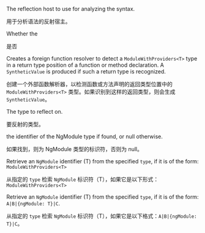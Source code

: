 The reflection host to use for analyzing the syntax.

用于分析语法的反射宿主。

Whether the

是否

Creates a foreign function resolver to detect a `ModuleWithProviders<T>` type in a return type
position of a function or method declaration. A `SyntheticValue` is produced if such a return
type is recognized.

创建一个外部函数解析器，以检测函数或方法声明的返回类型位置中的 `ModuleWithProviders<T>`
类型。如果识别到这样的返回类型，则会生成 `SyntheticValue`。

The type to reflect on.

要反射的类型。

the identifier of the NgModule type if found, or null otherwise.

如果找到，则为 NgModule 类型的标识符，否则为 null。

Retrieve an `NgModule` identifier \(T\) from the specified `type`, if it is of the form:
`ModuleWithProviders<T>`

从指定的 `type` 检索 `NgModule` 标识符（T），如果它是以下形式：`ModuleWithProviders<T>`

Retrieve an `NgModule` identifier \(T\) from the specified `type`, if it is of the form:
`A|B|{ngModule: T}|C`.

从指定的 `type` 检索 `NgModule` 标识符（T），如果它是以下格式：`A|B|{ngModule: T}|C`。